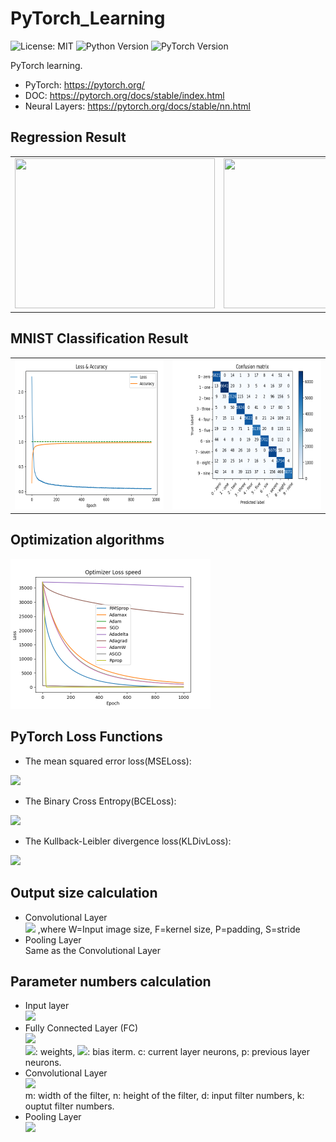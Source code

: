 # PyTorch_Learning
![License: MIT](https://img.shields.io/badge/License-MIT-blue)
![Python Version](https://img.shields.io/badge/Python-v3.6-blue)
![PyTorch Version](https://img.shields.io/badge/PyTorch-V1.7-brightgreen)

PyTorch learning.
 - PyTorch: https://pytorch.org/
 - DOC: https://pytorch.org/docs/stable/index.html
 - Neural Layers: https://pytorch.org/docs/stable/nn.html
 
## Regression Result
|||
|---|---|
|<img src="images/curve0.gif" width="320" height="240" />|<img src="images/curve1.gif" width="320" height="240" />|

## MNIST Classification Result
|||
|---|---|
|<img src="images/loss.png" width="320" height="240" />|<img src="images/cm.png" width="320" height="240" />|

## Optimization algorithms
<img src="images/lossDict.png" width="320" height="240" />

## PyTorch Loss Functions 
<!-- ![equation](https://latex.codecogs.com/svg.latex?\Large&space;x=\frac{-b\pm\sqrt{b^2-4ac}}{2a}) -->

 - The mean squared error loss(MSELoss):<br/>
<img src="https://latex.codecogs.com/svg.latex?\begin{equation}%20\begin{array}{l}%20\ell(x,y)=L=\left\{l_1,...,l_N%20%20\right\}^\top,%20l_n=(x_n-y_n)^2\\%20\ell(x,y)=%20\begin{cases}%20mean(L),&%20\text{if%20reduction=%27mean%27;}\\%20sum(L),&%20\text{if%20reduction=%27sum%27;}%20\end{cases}%20\end{array}%20\end{equation}"/>

 - The Binary Cross Entropy(BCELoss):<br/>
<img src="https://latex.codecogs.com/svg.latex?\begin{equation}%20\begin{array}{l}%20\ell(x,y)=L=\left\{l_1,...,l_N%20%20\right\}^\top,%20l_n=-w_n[y_n\cdot%20\log{x_n}+(1-y_n)\cdot%20\log{1-x_n}]\\%20\ell(x,y)=%20\begin{cases}%20mean(L),&%20\text{if%20reduction=%27mean%27;}\\%20sum(L),&%20\text{if%20reduction=%27sum%27;}%20\end{cases}%20\end{array}%20\end{equation}"/>
 
 - The Kullback-Leibler divergence loss(KLDivLoss):<br/>
<img src="https://latex.codecogs.com/svg.latex?\begin{equation}%20\begin{array}{l}%20\ell(x,y)=L=\left\{l_1,...,l_N%20%20\right\}^\top,%20l_n=y_n\cdot(\log{y_n}-x_n)\\%20\ell(x,y)=%20\begin{cases}%20mean(L),&%20\text{if%20reduction=%27mean%27;}\\%20sum(L),&%20\text{if%20reduction=%27sum%27;}%20\end{cases}%20\end{array}%20\end{equation}"/>

## Output size calculation
 - Convolutional Layer <br/> 
 <img src="https://latex.codecogs.com/svg.latex?O=\frac{W%20-%20F%20+%202P}{S}+1" /> ,where W=Input image size, F=kernel size, P=padding, S=stride
 - Pooling Layer  <br/>
 Same as the Convolutional Layer
 
## Parameter numbers calculation
 - Input layer  <br/>
  <img src="https://latex.codecogs.com/svg.latex?parameters%20=%200" /> <br/>
 - Fully Connected Layer (FC)  <br/>
  <img src="https://latex.codecogs.com/svg.latex?parameters=((c%20*%20p)%20+%201*c)" /> <br/>
  <img src="https://latex.codecogs.com/svg.latex?c*p" />: weights, <img src="https://latex.codecogs.com/svg.latex?1*c" />: bias iterm.
  c: current layer neurons, p: previous layer neurons.<br/>
 - Convolutional Layer  <br/>
 <img src="https://latex.codecogs.com/svg.latex?parameters=((m%20*%20n%20*%20d)+1)*%20k" /> <br/>
 m: width of the filter, n: height of the filter, d: input filter numbers, k: ouptut filter numbers. <br/>
 - Pooling Layer  <br/>
 <img src="https://latex.codecogs.com/svg.latex?parameters%20=%200" /> <br/>